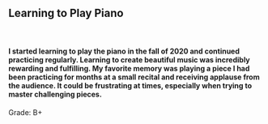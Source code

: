 <h2>Learning to Play Piano</h2>
<br>
<h4>
I started learning to play the piano in the fall of 2020 and continued practicing regularly. 
Learning to create beautiful music was incredibly rewarding and fulfilling. My favorite memory 
was playing a piece I had been practicing for months at a small recital and receiving applause 
from the audience. It could be frustrating at times, especially when trying to master challenging 
pieces.
</h4>

Grade: B+
</br>